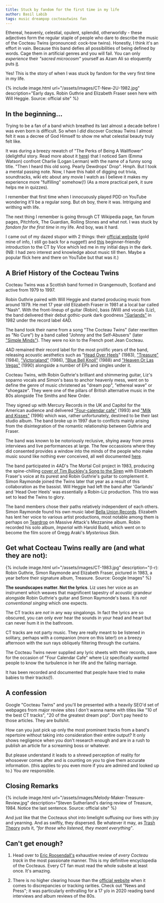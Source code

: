 ```yaml
---
title: Stuck by fandom for the first time in my life
author: Basil Labib
tags: music dreampop cocteautwins fan
---
```


Ethereal, heavenly, celestial, opulent, splendid, otherworldly - these adjectives form the regular staple of people who dare to describe the music of the Cocteau Twins (pronounced: cock-tow twins). Honestly, I think it's an effort in vain. Because this band defies all possibilities of being defined by words. Cage them in artificial genres and you will fail. You can only _experience_ their _"sacred microcosm"_ yourself as Azam Ali so eloquently puts [it][azamali]. 

Yes! This is the story of when I was stuck by fandom for the very first time in my life.

{% include image.html url="/assets/images/CT-New-2U-1982.jpg" description="Early days. Robin Guthrie and Elizabeth Fraser seen here with Will Heggie. Source: official site" %} 


## In the beginning... 

Trying to be a fan of a band which breathed its last almost a decade before I was even born is difficult. So when I _did_ discover Cocteau Twins I almost felt it was a decree of God Himself to show me what celestial beauty truly felt like.  

It was during a breezy rewatch of "The Perks of Being A Wallflower" (delightful story. Read more about it [here][perks]) that I noticed Sam (Emma Watson) confront Charlie (Logan Lerman) with the name of a funny song title. "Then I heard this old song. Pearly Dewdrops' Drop". Hmph. But I took a mental passing note. Now, I have this habit of digging out trivia, soundtracks, wiki etc about any movie I watch as I believe it makes my experience more "fulfilling" somehow(!) (As a more practical perk, it sure helps me in quizzes).  

I remember that first time when I innocuously played PDD on YouTube wondering it'll be a regular song. But oh boy, there it was. Intriguing and writhing with life.   

The next thing I remember is going through CT Wikipedia page, fan forum pages, Pitchfork, The Guardian, Rolling Stones and what not. I was stuck by _fandom for the first time_ in my life. And boy, was it hard.

I came out of my dazed stupor with 2 things: their [official website][officialwebsite] (gold mine of info, I still go back for a nugget!) and [this][vice]  beginner-friendly introduction to the CT by Vice which led me in my initial days in the dark.   
(NB: I had zero interest and knowledge about music till then. Maybe a popular flick here and there on YouTube but that was it.)  


## A Brief History of the Cocteau Twins 

Cocteau Twins was a Scottish band formed in Grangemouth, Scotland and active from 1979 to 1997.    

Robin Guthrie paired with Will Heggie and started producing music from around 1979. He met 17 year old Elizabeth Fraser in 1981 at a local bar called "Nash". With the front-lineup of guitar (Robin), bass (Will) and vocals (Liz), the band delivered their debut gothic-punk dark goodness ["Garlands"][garlands] in 1982 under the record label 4AD.    

<!-- Include that joke about chickens. -->

<!-- Motivation for name CT.   -->
The band took their name from a song "The Cocteau Twins" (later rewritten as "No Cure") by a band called "Johnny and the Self-Abusers" (later ["Simple Minds"][simpleminds]). They were no kin to the French poet Jean Cocteau.  

<!-- List of releases.    -->
4AD remained their record label for the most prolific years of the band, releasing acoustic aesthetics such as "[Head Over Heels][hoh]" (1983), ["Treasure"][treasure] (1984), ["Victorialand"][victorialand] (1986), ["Blue Bell Knoll"][bbk] (1988) and ["Heaven Or Las Vegas"][holv] (1990) alongside a number of EPs and singles under it.  

Cocteau Twins, with Robin Guthrie's brilliant and shimmering guitar, Liz's soparno vocals and Simon's bass to anchor heavenly mess, went on to define the genre of music christened as "dream pop", "ethereal wave" or "shoegaze". They were one of the pillars of British alternative music in the 80s alongside The Smiths and New Order.  

They signed up with Mercury Records in the UK and Capitol for the American audience and delivered ["Four-calendar cafe"][4calendarcafe] (1993) and ["Milk and Kisses"][milkandkisses] (1996) which was, rather unfortunately, destined to be their last studio album. The band broke up in 1997 due to conflicts mainly arising from the disintegration of the romantic relationship between Guthrie and Fraser. 

<!-- Notoriously reclusive.   -->
The band was known to be notoriously reclusive, shying away from press interviews and live performances at large. The few occassions where they did consented provides a window into the minds of the people who make music sound like nothing ever conceived, all well documented [here][officialwebsitepressandnews].  
  
<!-- Fruitopia    -->
<!-- Harold budd and Jeff Buckley    -->
The band participated in 4AD's The Mortal Coil project in 1983, producing the spine-chilling [cover of Tim Buckley's Song to the Siren][songtothesiren] with Elizabeth Fraser's voice at its purest and Robin Guthrie's guitar to complement it. Simon Raymonde joined the Twins later that year as a result of this collaboration as the bassist. Will Heggie had left the band after 'Garlands' and 'Head Over Heels' was essentially a Robin-Liz production. This trio was set to lead the Twins to glory.   


<!-- Reason for disbandment.    -->

<!-- Bella union and into the future   -->
The band members chose their paths relatively independent of each others. Simon Raymonde found his own music label [Bella Union Records][bella]. Elizabeth has lent her voice to various artist productions, most notable among them is perhaps on [Teardrop][teardrop] on Massive Attack's Mezzanine album. Robin recorded his solo album, _Imperial_ with Harold Budd, which went on to become the film score of Gregg Araki's _Mysterious Skin_.  
 
## Get what Cocteau Twins really are (and what they are not):
{% include image.html url="/assets/images/CT-1983.jpg" description="(l-r): Robin Guthrie, Simon Raymonde and Elizabeth Fraser, pictured in 1983, a year before their signature album, Treasure. Source: Google Images" %}   

**The soundscapes matter. Not the lyrics**. Liz uses her voice as an instrument which weaves that magnificent tapestry of acoustic grandeur alongside Robin Guthrie's guitar and Simon Raymonde's bass. It is _not conventional singing_ which one expects.

The CT tracks are _not_ in any way singalongs. In fact the lyrics are so obscured, you can only ever hear the sounds in your head and heart but can never hum it in the bathroom. 

CT tracks are not party music. They are really meant to be listened in solitary, perhaps with a companion (more on this later!) on a breezy afternoon with the sun rays obliquely filtering through the curtains.

The Cocteau Twins never supplied any lyric sheets with their records, save for the occasion of "Four Calendar Cafe" where Liz specifically wanted people to know the turbulence in her life and the failing marriage.
 
It has been recorded and documented that people have tried to make babies  to their tracks(!).

## A confession  

Google "Cocteau Twins" and you'll be presented with a heavily SEO'd set of webpages from major review sites I don't wanna name with titles like "10 of the best CT tracks", "20 of the greatest dream pop". Don't pay heed to those articles. They are bullshit.   

How can you just pick up only the most prominent tracks from a band's repertoire without taking into consideration their entire output? It only shows negligence when you don't research enough and are in a rush to publish an article for a screaming boss or whatever.  

But please understand it leads to a shrewd perception of reality for whosoever comes after and is counting on _you_ to give them accurate information. (this applies to you even more if you are admired and looked up to.) You _are_ responsible.     


## Closing Remarks   

{% include  image.html url="/assets/images/Melody-Maker-Treasure-Review.jpg" description="Steven Sutherland's daring review of Treasure, 1984. Notice the last sentence. Source: official site" %}

And just like that the Cocteaus shot into limelight suffusing our lives with joy and yearning. And as swiftly, they dispersed. Be whatever it may, as [Trash Theory][tt] puts it, _"for those who listened, they meant everything"_.

 
<!-- References:   -->

## Can't get enough?   

1. Head over to [Eric Roosendall's][ericr] exhaustive review of _every Cocteau track_ in the most passionate manner. This is my definitive encyclopedia of the Cocteaus. Every CT fan must read the whole subsite at least once. It's amazing.     

2. There is no higher clearing house than the [official website][officialwebsite] when it comes to discrepancies or tracking rarities. Check out "News and Press"; it was particularly enthralling for a 17 y/o in 2020 reading band interviews and album reviews of the 80s.    

[perks]: /
[officialwebsite]: https://cocteautwins.com 
[azamali]: https://www.talkhouse.com/the-sacred-microcosm-of-the-cocteau-twins
[vice]: https://www.vice.com/en/article/evyz3e/cocteau-twins-music-guide 
[garlands]: https://open.spotify.com/album/1hOKdXqKBxmUPZWBGgTtnU
[hoh]: https://open.spotify.com/album/67aJJEfYLuRmxvKgvTilOq
[treasure]: https://open.spotify.com/album/5N2tixSCaFkwdtJIG0jQmi
[victorialand]: https://open.spotify.com/album/6Zv1yOKTpAHX0S0qOv2HRu
[bbk]: https://open.spotify.com/album/7mP4JgeDNV56zXuBuvb2kI
[holv]: https://open.spotify.com/album/37hHXJ7xas2Nb7Jbi8ip4E
[4calendarcafe]: https://open.spotify.com/album/7y86FI2Dk9UjNjfIieWyvX
[milkandkisses]: https://open.spotify.com/album/3w3hmie5WZ5H2MQrMCyRW6
[officialwebsitepressandnews]: https://cocteautwins.com/press-and-news/
[tt]: https://www.youtube.com/watch?v=5djsipzlWUc 
[songtothesiren]: https://www.youtube.com/watch?v=HFWKJ2FUiAQ
[simpleminds]: https://en.wikipedia.org/wiki/Simple_Minds
[bella]: https://bellaunion.com/
[teardrop]: https://www.youtube.com/watch?v=u7K72X4eo_s
[ericr]: http://ericr.nl/cocteaus/index.html
